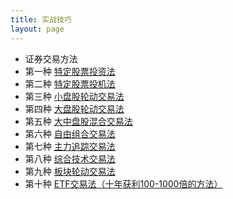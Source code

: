 ```yaml
---
title: 实战技巧
layout: page
---
```


<ul class="listing">
<li class="listing-seperator">证券交易方法</li>
  <li class="listing-item">第一种 
  <a href="{{ site.url }}/2013/07/05/daoli6.html" title="{{ post.title }}">特定股票投资法</a>
  </li>
  <li class="listing-item">第二种
  <a href="{{ site.url }}/2013/07/05/daoli5.html" title="{{ post.title }}">特定股票投机法</a>
  </li>
  <li class="listing-item">第三种 
  <a href="{{ site.url }}/2013/07/05/daoli4.html" title="{{ post.title }}">小盘股轮动交易法</a>
  </li>
  <li class="listing-item">第四种 
  <a href="{{ site.url }}/2013/07/05/daoli3.html" title="{{ post.title }}">大盘股轮动交易法</a>
  </li>
  <li class="listing-item">第五种 
  <a href="{{ site.url }}/2013/07/05/daoli2.html" title="{{ post.title }}">大中盘股混合交易法</a>
  </li>
  <li class="listing-item">第六种 
  <a href="{{ site.url }}/2013/07/05/daoli1.html" title="{{ post.title }}">自由组合交易法</a>
  </li>
  </li>
  <li class="listing-item">第七种 
  <a href="{{ site.url }}/2013/07/05/daoli1.html" title="{{ post.title }}">主力追踪交易法</a>
  </li>
  </li>
  <li class="listing-item">第八种 
  <a href="{{ site.url }}/2013/07/05/daoli1.html" title="{{ post.title }}">综合技术交易法</a>
  </li>
  </li>
  <li class="listing-item">第九种 
  <a href="{{ site.url }}/2013/07/05/daoli1.html" title="{{ post.title }}">板块轮动交易法</a>
  </li>
  </li>
  <li class="listing-item">第十种 
  <a href="{{ site.url }}/2013/07/05/daoli1.html" title="{{ post.title }}">ETF交易法（十年获利100-1000倍的方法）</a>
  </li>
</ul>
